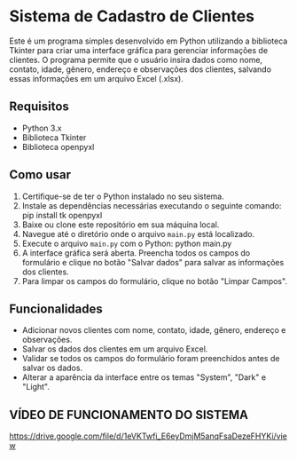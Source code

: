 # Sistema de Cadastro de Clientes

Este é um programa simples desenvolvido em Python utilizando a biblioteca Tkinter para criar uma interface gráfica para gerenciar informações de clientes. O programa permite que o usuário insira dados como nome, contato, idade, gênero, endereço e observações dos clientes, salvando essas informações em um arquivo Excel (.xlsx).

## Requisitos

- Python 3.x
- Biblioteca Tkinter
- Biblioteca openpyxl

## Como usar

1. Certifique-se de ter o Python instalado no seu sistema.
2. Instale as dependências necessárias executando o seguinte comando:
   pip install tk openpyxl
3. Baixe ou clone este repositório em sua máquina local.
4. Navegue até o diretório onde o arquivo `main.py` está localizado.
5. Execute o arquivo `main.py` com o Python:
   python main.py
6. A interface gráfica será aberta. Preencha todos os campos do formulário e clique no botão "Salvar dados" para salvar as informações dos clientes.
7. Para limpar os campos do formulário, clique no botão "Limpar Campos".

## Funcionalidades

- Adicionar novos clientes com nome, contato, idade, gênero, endereço e observações.
- Salvar os dados dos clientes em um arquivo Excel.
- Validar se todos os campos do formulário foram preenchidos antes de salvar os dados.
- Alterar a aparência da interface entre os temas "System", "Dark" e "Light".

## VÍDEO DE FUNCIONAMENTO DO SISTEMA

https://drive.google.com/file/d/1eVKTwfi_E6eyDmjM5anqFsaDezeFHYKi/view


